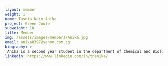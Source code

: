 ```yaml
---
layout: member
weight: 1
name: Tasnia Naim Anika
project: Green Joule
subweight: 10
title: Member 
img: /assets/images/members/Anika.jpg
email: anika8397@yahoo.com.sg
biography: >
 Anika is a second year student in the department of Chemical and Biological Engineering. She has been in Envision since 2017 and is currently a member of the Growth subteam. Her role is to research the best conditions to grow algae under and working in the lab. She is passionate about sustainability and has special interests in pharmaceuticals, and is looking to cultivate her interest in the improvement of the environment in various ways.  
linkedin: https://www.linkedin.com/in/tnanika/
---
```

